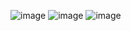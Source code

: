 ![image](https://user-images.githubusercontent.com/57319180/191685599-3f6afe52-0901-4eaa-89da-6bca7424b811.png)
![image](https://user-images.githubusercontent.com/57319180/191685725-a5aa0e61-c082-412c-91e6-a569666ca53f.png)
![image](https://user-images.githubusercontent.com/57319180/191686944-445d478a-b6ea-4302-b0d3-5c91013abfc0.png)
